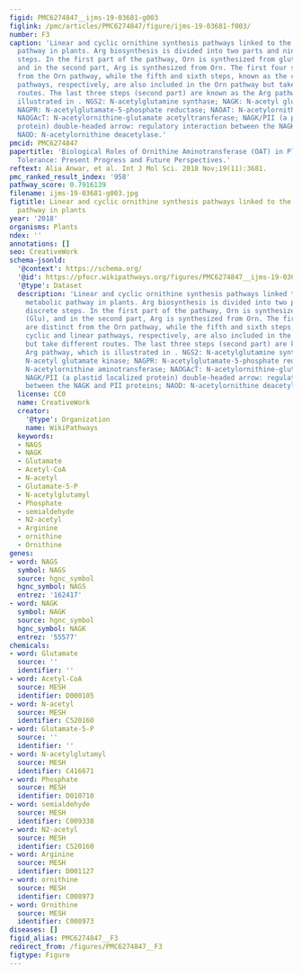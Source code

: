 ```yaml
---
figid: PMC6274847__ijms-19-03681-g003
figlink: /pmc/articles/PMC6274847/figure/ijms-19-03681-f003/
number: F3
caption: 'Linear and cyclic ornithine synthesis pathways linked to the arginine metabolic
  pathway in plants. Arg biosynthesis is divided into two parts and nine discrete
  steps. In the first part of the pathway, Orn is synthesized from glutamate (Glu),
  and in the second part, Arg is synthesized from Orn. The first four steps are distinct
  from the Orn pathway, while the fifth and sixth steps, known as the cyclic and linear
  pathways, respectively, are also included in the Orn pathway but take different
  routes. The last three steps (second part) are known as the Arg pathway, which is
  illustrated in . NGS2: N-acetylglutamine synthase; NAGK: N-acetyl glutamate kinase;
  NAGPR: N-acetylglutamate-5-phosphate reductase; NAOAT: N-acetylornithine aminotransferase;
  NAOGAcT: N-acetylornithine-glutamate acetyltransferase; NAGK/PII (a plastid localized
  protein) double-headed arrow: regulatory interaction between the NAGK and PII proteins;
  NAOD: N-acetylornithine deacetylase.'
pmcid: PMC6274847
papertitle: 'Biological Roles of Ornithine Aminotransferase (OAT) in Plant Stress
  Tolerance: Present Progress and Future Perspectives.'
reftext: Alia Anwar, et al. Int J Mol Sci. 2018 Nov;19(11):3681.
pmc_ranked_result_index: '958'
pathway_score: 0.7916139
filename: ijms-19-03681-g003.jpg
figtitle: Linear and cyclic ornithine synthesis pathways linked to the arginine metabolic
  pathway in plants
year: '2018'
organisms: Plants
ndex: ''
annotations: []
seo: CreativeWork
schema-jsonld:
  '@context': https://schema.org/
  '@id': https://pfocr.wikipathways.org/figures/PMC6274847__ijms-19-03681-g003.html
  '@type': Dataset
  description: 'Linear and cyclic ornithine synthesis pathways linked to the arginine
    metabolic pathway in plants. Arg biosynthesis is divided into two parts and nine
    discrete steps. In the first part of the pathway, Orn is synthesized from glutamate
    (Glu), and in the second part, Arg is synthesized from Orn. The first four steps
    are distinct from the Orn pathway, while the fifth and sixth steps, known as the
    cyclic and linear pathways, respectively, are also included in the Orn pathway
    but take different routes. The last three steps (second part) are known as the
    Arg pathway, which is illustrated in . NGS2: N-acetylglutamine synthase; NAGK:
    N-acetyl glutamate kinase; NAGPR: N-acetylglutamate-5-phosphate reductase; NAOAT:
    N-acetylornithine aminotransferase; NAOGAcT: N-acetylornithine-glutamate acetyltransferase;
    NAGK/PII (a plastid localized protein) double-headed arrow: regulatory interaction
    between the NAGK and PII proteins; NAOD: N-acetylornithine deacetylase.'
  license: CC0
  name: CreativeWork
  creator:
    '@type': Organization
    name: WikiPathways
  keywords:
  - NAGS
  - NAGK
  - Glutamate
  - Acetyl-CoA
  - N-acetyl
  - Glutamate-5-P
  - N-acetylglutamyl
  - Phosphate
  - semialdehyde
  - N2-acetyl
  - Arginine
  - ornithine
  - Ornithine
genes:
- word: NAGS
  symbol: NAGS
  source: hgnc_symbol
  hgnc_symbol: NAGS
  entrez: '162417'
- word: NAGK
  symbol: NAGK
  source: hgnc_symbol
  hgnc_symbol: NAGK
  entrez: '55577'
chemicals:
- word: Glutamate
  source: ''
  identifier: ''
- word: Acetyl-CoA
  source: MESH
  identifier: D000105
- word: N-acetyl
  source: MESH
  identifier: C520160
- word: Glutamate-5-P
  source: ''
  identifier: ''
- word: N-acetylglutamyl
  source: MESH
  identifier: C416671
- word: Phosphate
  source: MESH
  identifier: D010710
- word: semialdehyde
  source: MESH
  identifier: C009338
- word: N2-acetyl
  source: MESH
  identifier: C520160
- word: Arginine
  source: MESH
  identifier: D001127
- word: ornithine
  source: MESH
  identifier: C008973
- word: Ornithine
  source: MESH
  identifier: C008973
diseases: []
figid_alias: PMC6274847__F3
redirect_from: /figures/PMC6274847__F3
figtype: Figure
---
```

